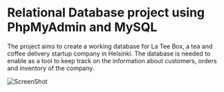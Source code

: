 <h1> Relational Database project using PhpMyAdmin and MySQL </h1>
The project aims to create a working database for La Tee Box, a tea and coffee delivery startup company in Helsinki. The database is needed to enable as a tool to keep track on the information about customers, orders and inventory of the company. 

![ScreenShot](https://cloud.githubusercontent.com/assets/25751050/23474942/4d692b8c-febe-11e6-89a2-b4f514158006.png)
